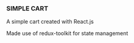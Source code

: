 ### SIMPLE CART

A simple cart created with React.js

Made use of redux-toolkit for state management

